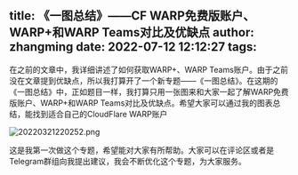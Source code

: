 title: 《一图总结》——CF WARP免费版账户、WARP+和WARP Teams对比及优缺点
author: zhangming
date: 2022-07-12 12:12:27
tags:
---
在之前的文章中，我详细讲述了如何获取WARP+、WARP Teams账户。由于之前没在文章提到优缺点，所以我打算开了一个新专题——《一图总结》。在这期的《一图总结》中，正如题目一样，我打算只用一张图来和大家一起了解WARP免费版账户、WARP+和WARP Teams对比及优缺点。希望大家可以通过我的图表总结，能找到适合自己的CloudFlare WARP账户

![20220321220252.png](https://s2.loli.net/2022/07/12/lsyMuS9AEcq1oWZ.png)

这是我第一次做这个专题，希望能对大家有所帮助。大家可以在评论区或者是Telegram群组向我提出建议，我会不断优化这个专题，为大家服务。